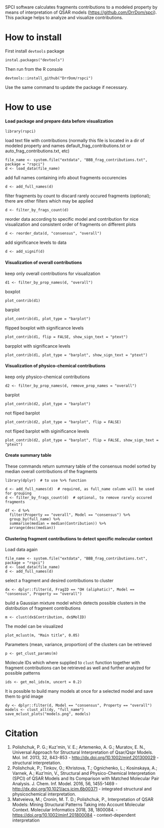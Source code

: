 SPCI software calculates fragments contributions to a modeled property by means of interpretation of QSAR models (https://github.com/DrrDom/spci). This package helps to analyze and visualize contributions.

# How to install

First install `devtools` package
```
instal.packages("devtools")
```
Then run from the R console
```
devtools::install_github("DrrDom/rspci")
```
Use the same command to update the package if necessary.

# How to use

#### Load package and prepare data before visualization
```
library(rspci)
```

load text file with contributions (normally this file is located in a dir of modeled property and names default_frag_contributions.txt or auto_frag_contributions.txt, etc)
```
file_name <- system.file("extdata", "BBB_frag_contributions.txt", package = "rspci")
d <- load_data(file_name)
```

add full names containing info about fragments occurencies
```
d <- add_full_names(d)
```

filter fragments by count to discard rarely occured fragments (optional); there are other filters which may be applied
```
d <- filter_by_frags_count(d)
```

reorder data according to specific model and contribution for nice visualization and consistent order of fragments on different plots
```
d <- reorder_data(d, "consensus", "overall")
```

add significance levels to data
```
d <- add_signif(d)
```


#### Visualization of overall contributions
keep only overall contributions for visualization
```
d1 <- filter_by_prop_names(d, "overall")
```

boxplot
```
plot_contrib(d1)
```
barplot
```
plot_contrib(d1, plot_type = "barplot")
```
flipped boxplot with significance levels
```
plot_contrib(d1, flip = FALSE, show_sign_text = "ptext")
```
barpplot with significance levels
```
plot_contrib(d1, plot_type = "barplot", show_sign_text = "ptext")
```


#### Visualization of physico-chemical contributions
keep only physico-chemical contributions
```
d2 <- filter_by_prop_names(d, remove_prop_names = "overall")
```
barplot
```
plot_contrib(d2, plot_type = "barplot")
```
not fliped barplot
```
plot_contrib(d2, plot_type = "barplot", flip = FALSE)
```
not fliped barplot with siginificance levels
```
plot_contrib(d2, plot_type = "barplot", flip = FALSE, show_sign_text = "ptext")
```


#### Create summary table
These commands return summary table of the consensus model sorted by median overall contributions of the fragments
```
library(dplyr)  # to use %>% function

d <- add_full_names(d)  # required, as full_name column will be used for grouping
d <- filter_by_frags_count(d)  # optional, to remove rarely occured fragments

df <- d %>%
  filter(Property == "overall", Model == "consensus") %>%
  group_by(full_name) %>%
  summarise(median = median(Contribution)) %>%
  arrange(desc(median))
```



#### Clustering fragment contributions to detect specific molecular context

Load data again
```
file_name <- system.file("extdata", "BBB_frag_contributions.txt", package = "rspci")
d <- load_data(file_name)
d <- add_full_names(d)
```
select a fragment and desired contributions to cluster
```
dx <- dplyr::filter(d, FragID == "OH (aliphatic)", Model == "consensus", Property == "overall")
```
build a Gaussian mixture model which detects possible clusters in the distribution of fragment contributions
```
m <- clust(dx$Contribution, dx$MolID)
```
The model can be visualized
```
plot_mclust(m, "Main title", 0.05)
```
Parameters (mean, variance, proportion) of the clusters can be retrieved
```
p <- get_clust_params(m)
```
Molecule IDs which where supplied to `clust` function together with fragment contributions can be retrieved as well and further analyzed for possible patterns
```
ids <- get_mol_ids(m, uncert = 0.2)
```
It is possible to build many models at once for a selected model and save them to grid image
```
dy <- dplyr::filter(d, Model == "consensus", Property == "overall")
models <- clust_all(dy, "full_name")
save_mclust_plots("models.png", models)
```

# Citation

1.	Polishchuk, P. G.; Kuz'min, V. E.; Artemenko, A. G.; Muratov, E. N., Universal Approach for Structural Interpretation of Qsar/Qspr Models. Mol. Inf. 2013, 32, 843-853 - http://dx.doi.org/10.1002/minf.201300029 - structural interpretation.
2.	Polishchuk, P.; Tinkov, O.; Khristova, T.; Ognichenko, L.; Kosinskaya, A.; Varnek, A.; Kuz’min, V., Structural and Physico-Chemical Interpretation (SPCI) of QSAR Models and Its Comparison with Matched Molecular Pair Analysis. J. Chem. Inf. Model. 2016, 56, 1455-1469 - http://dx.doi.org/10.1021/acs.jcim.6b00371 - integrated structural and physicochemical interpretation.
3.	Matveieva, M.; Cronin, M. T. D.; Polishchuk, P., Interpretation of QSAR Models: Mining Structural Patterns Taking into Account Molecular Context. Molecular Informatics 2018, 38, 1800084. - https://doi.org/10.1002/minf.201800084 - context-dependent interpretation
